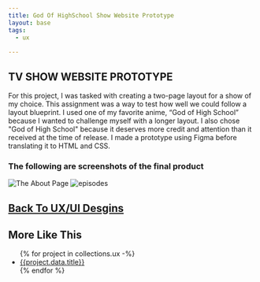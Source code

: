 ```yaml
---
title: God Of HighSchool Show Website Prototype
layout: base
tags:
  - ux
  
---
```

<section class="project-description">
<h1>
TV SHOW WEBSITE PROTOTYPE
</h1>
<p>
For this project, I was tasked with creating a two-page layout for a show of my choice. This assignment was a way to test how well we could follow a layout blueprint. I used one of my favorite anime, “God of High School” because I wanted to challenge myself with a longer layout. I also chose "God of High School" because it deserves more credit and attention than it received at the time of release. I made a prototype using Figma before translating it to HTML and CSS. 
</p>
</section>
<section class="project-img">
<h3>The following are screenshots of the final product</h3>
<img src="/images/gohs about.jpg" alt="The About Page">
<img src="/images/gohs episodes.jpg" alt="episodes">
</section>
<h2><a href="/ux-ui">Back To UX/UI Desgins</a></h2>
<section class="related-projects">
  <h2>More Like This</h2>
<ul>
{% for project in collections.ux -%}
<li><a href="{{project.url}}">{{project.data.title}}</a></li>
{% endfor %}
</ul>
</section>
